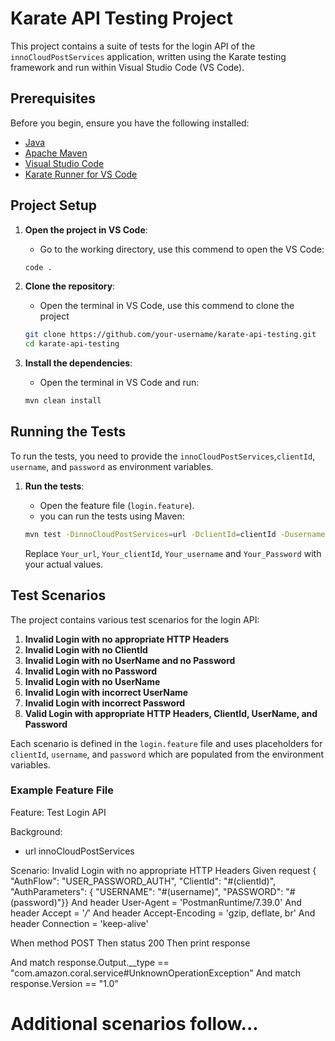 # Karate API Testing Project

This project contains a suite of tests for the login API of the `innoCloudPostServices` application, written using the Karate testing framework and run within Visual Studio Code (VS Code).

## Prerequisites

Before you begin, ensure you have the following installed:
- [Java](https://www.oracle.com/java/technologies/javase-jdk11-downloads.html)
- [Apache Maven](https://maven.apache.org/install.html)
- [Visual Studio Code](https://code.visualstudio.com/)
- [Karate Runner for VS Code](https://marketplace.visualstudio.com/items?itemName=kirkslota.karate-runner)

## Project Setup

1. **Open the project in VS Code**:
    - Go to the working directory, use this commend to open the VS Code:
    ```bash
    code .
    ```
2. **Clone the repository**:
    - Open the terminal in VS Code, use this commend to clone the project
    ```bash
    git clone https://github.com/your-username/karate-api-testing.git
    cd karate-api-testing
    ```

3. **Install the dependencies**:
    - Open the terminal in VS Code and run:
    ```bash
    mvn clean install
    ```

## Running the Tests

To run the tests, you need to provide the `innoCloudPostServices`,`clientId`, `username`, and `password` as environment variables.

1. **Run the tests**:
    - Open the feature file (`login.feature`).
    - you can run the tests using Maven:
     ```bash
     mvn test -DinnoCloudPostServices=url -DclientId=clientId -Dusername=username -Dpassword=password
     ```

    Replace `Your_url`, `Your_clientId`, `Your_username` and `Your_Password` with your actual values.

## Test Scenarios

The project contains various test scenarios for the login API:

1. **Invalid Login with no appropriate HTTP Headers**
2. **Invalid Login with no ClientId**
3. **Invalid Login with no UserName and no Password**
4. **Invalid Login with no Password**
5. **Invalid Login with no UserName**
6. **Invalid Login with incorrect UserName**
7. **Invalid Login with incorrect Password**
8. **Valid Login with appropriate HTTP Headers, ClientId, UserName, and Password**

Each scenario is defined in the `login.feature` file and uses placeholders for `clientId`, `username`, and `password` which are populated from the environment variables.

### Example Feature File

Feature: Test Login API

Background:
  * url innoCloudPostServices

Scenario: Invalid Login with no appropriate HTTP Headers
  Given request { "AuthFlow": "USER_PASSWORD_AUTH", "ClientId": "#(clientId)", "AuthParameters": { "USERNAME": "#(username)", "PASSWORD": "#(password)"}}
  And header User-Agent = 'PostmanRuntime/7.39.0'
  And header Accept = '*/*'
  And header Accept-Encoding = 'gzip, deflate, br'
  And header Connection = 'keep-alive'
  
  When method POST
  Then status 200
  Then print response

  And match response.Output.__type == "com.amazon.coral.service#UnknownOperationException"
  And match response.Version == "1.0"

# Additional scenarios follow...
